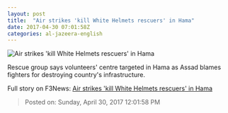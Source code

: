 ```yaml
---
layout: post
title:  "Air strikes 'kill White Helmets rescuers' in Hama"
date: 2017-04-30 07:01:58Z
categories: al-jazeera-english
---
```


![Air strikes 'kill White Helmets rescuers' in Hama](http://www.aljazeera.com/mritems/Images/2017/2/19/47454ed24abc448b8c73c2a89a500bcc_18.jpg)

Rescue group says volunteers' centre targeted in Hama as Assad blames fighters for destroying country's infrastructure.


Full story on F3News: [Air strikes 'kill White Helmets rescuers' in Hama](http://www.f3nws.com/n/vbzDHF)

> Posted on: Sunday, April 30, 2017 12:01:58 PM
